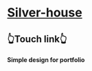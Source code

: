 ﻿# [Silver-house](https://muhammadaminbek2005.github.io/Silver-sity/)
## 👆Touch link👆
#### Simple design for portfolio

